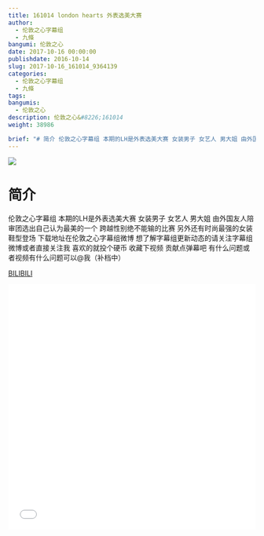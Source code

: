 ```yaml
---
title: 161014 london hearts 外表选美大赛
author: 
  - 伦敦之心字幕组
  - 九條
bangumi: 伦敦之心
date: 2017-10-16 00:00:00
publishdate: 2016-10-14
slug: 2017-10-16_161014_9364139
categories: 
  - 伦敦之心字幕组
  - 九條
tags: 
bangumis: 
  - 伦敦之心
description: 伦敦之心&#8226;161014
weight: 38986

brief: "# 简介 伦敦之心字幕组 本期的LH是外表选美大赛 女装男子 女艺人 男大姐 由外国友人陪审团选出自己认为最美的一个 跨越性别绝不能输的比赛 另外还有时尚最强的女装鞋型登场 下载地址在伦敦之心字幕组微博 想了解字幕组更新动态的请关注字幕组微博或者直接关注我 喜欢的就投个硬币 收藏下视频 贡献点弹幕吧 有什么问题或者视频有什么问题可以@我（补档中）"
---
```


![](https://i.imgur.com/hUQVN1B.jpg)

# 简介  
伦敦之心字幕组
本期的LH是外表选美大赛 女装男子 女艺人 男大姐 由外国友人陪审团选出自己认为最美的一个 跨越性别绝不能输的比赛 另外还有时尚最强的女装鞋型登场 下载地址在伦敦之心字幕组微博 想了解字幕组更新动态的请关注字幕组微博或者直接关注我 喜欢的就投个硬币 收藏下视频 贡献点弹幕吧 有什么问题或者视频有什么问题可以@我（补档中）

  [BILIBILI](https://www.bilibili.com/video/av9364139/)


<div class="vcontainer">  <iframe class='video' src="//www.bilibili.com/blackboard/player.html?aid=9364139" width="100%" height="500" frameborder="0" allowfullscreen="allowfullscreen"></iframe></div>
